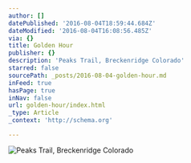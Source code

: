 ```yaml
---
author: []
datePublished: '2016-08-04T18:59:44.684Z'
dateModified: '2016-08-04T16:08:56.485Z'
via: {}
title: Golden Hour
publisher: {}
description: 'Peaks Trail, Breckenridge Colorado'
starred: false
sourcePath: _posts/2016-08-04-golden-hour.md
inFeed: true
hasPage: true
inNav: false
url: golden-hour/index.html
_type: Article
_context: 'http://schema.org'

---
```

![Peaks Trail, Breckenridge Colorado](https://the-grid-user-content.s3-us-west-2.amazonaws.com/ed6a0382-5767-4df4-9338-814e0a7ca80f.jpg)